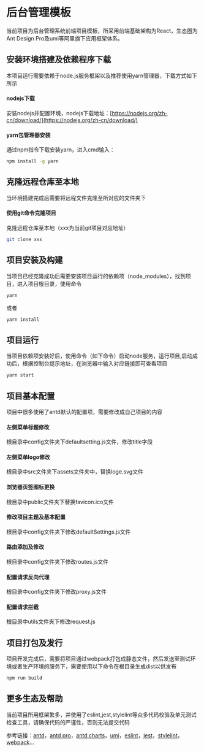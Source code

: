 # 后台管理模板
当前项目为后台管理系统前端项目模板，所采用前端基础架构为React，生态圈为Ant Design Pro及umi等阿里旗下应用框架体系。

## 安装环境搭建及依赖程序下载
本项目运行需要依赖于node.js服务框架以及推荐使用yarn管理器，下载方式如下所示

#### nodejs下载
安装nodejs并配置环境，nodejs下载地址：[https://nodejs.org/zh-cn/download/](https://nodejs.org/zh-cn/download/)

#### yarn包管理器安装
通过npm指令下载安装yarn，进入cmd输入：

```bash
npm install -g yarn
```


## 克隆远程仓库至本地
当环境搭建完成后需要将远程文件克隆至所对应的文件夹下

#### 使用git命令克隆项目
克隆远程仓库至本地（xxx为当前git项目对应地址）

```bash
git clone xxx
```

## 项目安装及构建 
当项目已经克隆成功后需要安装项目运行的依赖项（node_modules），找到项目，进入项目根目录，使用命令

```bash
yarn
```

或者

```bash
yarn install
```

## 项目运行
当项目依赖项安装好后，使用命令（如下命令）启动node服务，运行项目,启动成功后，根据控制台提示地址，在浏览器中输入对应链接即可查看项目

```bash
yarn start
```

## 项目基本配置
项目中很多使用了antd默认的配置项，需要修改成自己项目的内容

#### 左侧菜单标题修改
根目录中config文件夹下defaultsetting.js文件，修改title字段

#### 左侧菜单logo修改
根目录中src文件夹下assets文件夹中，替换loge.svg文件

#### 浏览器页签图标更换
根目录中public文件夹下替换favicon.ico文件

#### 修改项目主题及基本配置
根目录中config文件夹下修改defaultSettings.js文件

#### 路由添加及修改
根目录中config文件夹下修改routes.js文件

#### 配置请求反向代理
根目录中config文件夹下修改proxy.js文件

#### 配置请求拦截
根目录中utils文件夹下修改request.js

## 项目打包及发行
项目开发完成后，需要将项目通过webpack打包成静态文件，然后发送至测试环境或者生产环境的服务下，需要使用以下命令在根目录生成dist以供发布

```bash
npm run build
```

## 更多生态及帮助
当前项目所用框架繁多，并使用了eslint,jest,stylelint等众多代码校验及单元测试检查工具，请确保代码的严谨性，否则无法提交代码

参考链接：[antd](https://ant.design/index-cn)，[antd pro](https://pro.ant.design/index-cn)，[antd charts](https://charts.ant.design/)，[umi](https://umijs.org/zh-CN/docs)，[eslint](https://eslint.org/)，[jest](https://jestjs.io/)，[stylelint](https://stylelint.io/)，[webpack](https://webpack.js.org/)...

